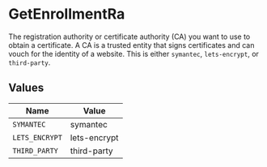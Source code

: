 # GetEnrollmentRa

The registration authority or certificate authority (CA) you want to use to obtain a certificate. A CA is a trusted entity that signs certificates and can vouch for the identity of a website. This is either `symantec`,  `lets-encrypt`, or `third-party`.


## Values

| Name           | Value          |
| -------------- | -------------- |
| `SYMANTEC`     | symantec       |
| `LETS_ENCRYPT` | lets-encrypt   |
| `THIRD_PARTY`  | third-party    |